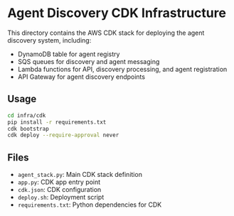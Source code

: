 # Agent Discovery CDK Infrastructure

This directory contains the AWS CDK stack for deploying the agent discovery system, including:
- DynamoDB table for agent registry
- SQS queues for discovery and agent messaging
- Lambda functions for API, discovery processing, and agent registration
- API Gateway for agent discovery endpoints

## Usage

```bash
cd infra/cdk
pip install -r requirements.txt
cdk bootstrap
cdk deploy --require-approval never
```

## Files
- `agent_stack.py`: Main CDK stack definition
- `app.py`: CDK app entry point
- `cdk.json`: CDK configuration
- `deploy.sh`: Deployment script
- `requirements.txt`: Python dependencies for CDK 